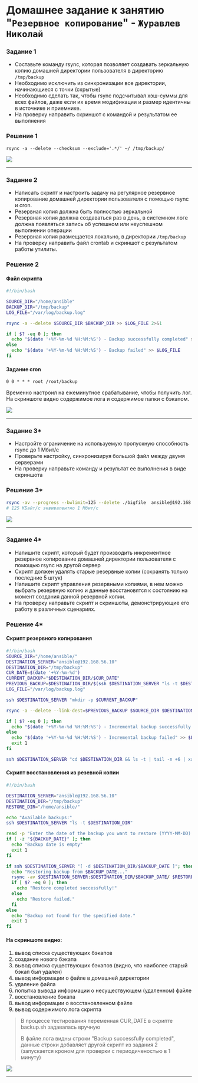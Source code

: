 # Домашнее задание к занятию "`Резервное копирование`" - `Журавлев Николай`

### Задание 1
- Составьте команду rsync, которая позволяет создавать зеркальную копию домашней директории пользователя в директорию `/tmp/backup`
- Необходимо исключить из синхронизации все директории, начинающиеся с точки (скрытые)
- Необходимо сделать так, чтобы rsync подсчитывал хэш-суммы для всех файлов, даже если их время модификации и размер идентичны в источнике и приемнике.
- На проверку направить скриншот с командой и результатом ее выполнения

### Решение 1

`rsync -a --delete --checksum --exclude='.*/' ~/ /tmp/backup/`

![](./img/10-03-01-01.png)

---

### Задание 2
- Написать скрипт и настроить задачу на регулярное резервное копирование домашней директории пользователя с помощью rsync и cron.
- Резервная копия должна быть полностью зеркальной
- Резервная копия должна создаваться раз в день, в системном логе должна появляться запись об успешном или неуспешном выполнении операции
- Резервная копия размещается локально, в директории `/tmp/backup`
- На проверку направить файл crontab и скриншот с результатом работы утилиты.

### Решение 2

#### Файл скрипта
```bash
#!/bin/bash

SOURCE_DIR="/home/ansible"
BACKUP_DIR="/tmp/backup"
LOG_FILE="/var/log/backup.log"

rsync -a --delete $SOURCE_DIR $BACKUP_DIR >> $LOG_FILE 2>&1

if [ $? -eq 0 ]; then
  echo "$(date '+%Y-%m-%d %H:%M:%S') - Backup successfully completed" >> $LOG_FILE
else
  echo "$(date '+%Y-%m-%d %H:%M:%S') - Backup failed" >> $LOG_FILE
fi
```

#### Задание cron
```
0 0 * * * root /root/backup
```

Временно настроил на ежеминутное срабатывание, чтобы получить лог. На скриншоте видно содержимое лога и содержимое папки с бэкапом.

![](./img/10-03-02-01.png)

---

### Задание 3*
- Настройте ограничение на используемую пропускную способность rsync до 1 Мбит/c
- Проверьте настройку, синхронизируя большой файл между двумя серверами
- На проверку направьте команду и результат ее выполнения в виде скриншота

### Решение 3*

```bash
rsync -av --progress --bwlimit=125 --delete ./bigfile  ansible@192.168.56.11:~/
# 125 КБайт/с эквивалентно 1 Мбит/с
```
![](./img/10-03-03-01.png)

---

### Задание 4*
- Напишите скрипт, который будет производить инкрементное резервное копирование домашней директории пользователя с помощью rsync на другой сервер
- Скрипт должен удалять старые резервные копии (сохранять только последние 5 штук)
- Напишите скрипт управления резервными копиями, в нем можно выбрать резервную копию и данные восстановятся к состоянию на момент создания данной резервной копии.
- На проверку направьте скрипт и скриншоты, демонстрирующие его работу в различных сценариях.

### Решение 4*

#### Скрипт резервного копирования
```bash
#!/bin/bash
SOURCE_DIR="/home/ansible/"
DESTINATION_SERVER="ansible@192.168.56.10"
DESTINATION_DIR="/tmp/backup"
CUR_DATE=$(date '+%Y-%m-%d')
CURRENT_BACKUP="$DESTINATION_DIR/$CUR_DATE"
PREVIOUS_BACKUP=$DESTINATION_DIR/$(ssh $DESTINATION_SERVER "ls -t $DESTINATION_DIR | head -n 1")
LOG_FILE="/var/log/backup.log"

ssh $DESTINATION_SERVER "mkdir -p $CURRENT_BACKUP"

rsync -a --delete --link-dest=$PREVIOUS_BACKUP $SOURCE_DIR $DESTINATION_SERVER:$CURRENT_BACKUP >> $LOG_FILE 2>&1

if [ $? -eq 0 ]; then
  echo "$(date '+%Y-%m-%d %H:%M:%S') - Incremental backup successfully completed" >> $LOG_FILE
else
  echo "$(date '+%Y-%m-%d %H:%M:%S') - Incremental backup failed" >> $LOG_FILE
  exit 1
fi

ssh $DESTINATION_SERVER "cd $DESTINATION_DIR && ls -t | tail -n +6 | xargs rm -rf"
```

#### Скрипт восстановления из резевной копии
```bash
#!/bin/bash

DESTINATION_SERVER="ansible@192.168.56.10"
DESTINATION_DIR="/tmp/backup"
RESTORE_DIR="/home/ansible/"

echo "Available backups:"
ssh $DESTINATION_SERVER "ls -t $DESTINATION_DIR"

read -p "Enter the date of the backup you want to restore (YYYY-MM-DD): " BACKUP_DATE
if [ -z "${BACKUP_DATE}" ]; then
  echo "Backup date is empty"
  exit 1
fi

if ssh $DESTINATION_SERVER "[ -d $DESTINATION_DIR/$BACKUP_DATE ]"; then
  echo "Restoring backup from $BACKUP_DATE..."
  rsync -av $DESTINATION_SERVER:$DESTINATION_DIR/$BACKUP_DATE/ $RESTORE_DIR
  if [ $? -eq 0 ]; then
    echo "Restore completed successfully!"
  else
    echo "Restore failed."
  fi
else
  echo "Backup not found for the specified date."
  exit 1
fi
```
#### На скриншоте видно:
1. вывод списка существующих бэкапов
2. создание нового бэкапа
3. вывод списка существующих бэкапов (видно, что наиболее старый бэкап был удален)
4. вывод информации о файле в домашней директории
5. удаление файла
6. попытка вывода информации о несуществующем (удаленном) файле
7. восстановление бэкапа
8. вывод информации о восстановленном файле
9. вывод содержимого лога скрипта

> В процессе тестирования переменная CUR_DATE в скрипте backup.sh задавалась вручную
> 
> В файле лога видны строки "Backup successfully completed", данные строки добавляет другой скрипт из задания 2 (запускается кроном для проверки с периодиченостью в 1 минуту)

![](./img/10-03-04-01.png)

---